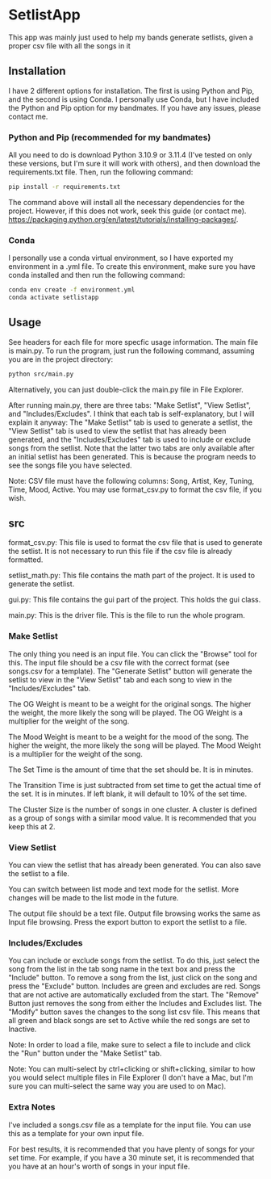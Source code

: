 # SetlistApp

This app was mainly just used to help my bands generate setlists, given a proper csv file with all the songs in it

## Installation

I have 2 different options for installation. The first is using Python and Pip, and the second is using Conda. I personally use Conda, but I have included the Python and Pip option for my bandmates. If you have any issues, please contact me.

### Python and Pip (recommended for my bandmates)

All you need to do is download Python 3.10.9 or 3.11.4 (I've tested on only these versions, but I'm sure it will work with others), and then download the requirements.txt file. Then, run the following command:

```bash
pip install -r requirements.txt
```

The command above will install all the necessary dependencies for the project. However, if this does not work, seek this guide (or contact me). <https://packaging.python.org/en/latest/tutorials/installing-packages/>.

### Conda

I personally use a conda virtual environment, so I have exported my environment in a .yml file. To create this environment, make sure you have conda installed and then run the following command:

```bash
conda env create -f environment.yml
conda activate setlistapp
```

## Usage

See headers for each file for more specfic usage information. The main file is main.py. To run the program, just run the following command, assuming you are in the project directory:

```bash
python src/main.py
```

Alternatively, you can just double-click the main.py file in File Explorer.

After running main.py, there are three tabs: "Make Setlist", "View Setlist", and "Includes/Excludes". I think that each tab is self-explanatory, but I will explain it anyway: The "Make Setlist" tab is used to generate a setlist, the "View Setlist" tab is used to view the setlist that has already been generated, and the "Includes/Excludes" tab is used to include or exclude songs from the setlist. Note that the latter two tabs are only available after an initial setlist has been generated. This is because the program needs to see the songs file you have selected.

Note: CSV file must have the following columns: Song, Artist, Key, Tuning, Time, Mood, Active. You may use format_csv.py to format the csv file, if you wish.

## src

format_csv.py: This file is used to format the csv file that is used to generate the setlist. It is not necessary to run this file if the csv file is already formatted.

setlist_math.py: This file contains the math part of the project. It is used to generate the setlist.

gui.py: This file contains the gui part of the project. This holds the gui class.

main.py: This is the driver file. This is the file to run the whole program.

### Make Setlist

The only thing you need is an input file. You can click the "Browse" tool for this. The input file should be a csv file with the correct format (see songs.csv for a template). The "Generate Setlist" button will generate the setlist to view in the "View Setlist" tab and each song to view in the "Includes/Excludes" tab.

The OG Weight is meant to be a weight for the original songs. The higher the weight, the more likely the song will be played. The OG Weight is a multiplier for the weight of the song.

The Mood Weight is meant to be a weight for the mood of the song. The higher the weight, the more likely the song will be played. The Mood Weight is a multiplier for the weight of the song.

The Set Time is the amount of time that the set should be. It is in minutes.

The Transition Time is just subtracted from set time to get the actual time of the set. It is in minutes. If left blank, it will default to 10% of the set time.

The Cluster Size is the number of songs in one cluster. A cluster is defined as a group of songs with a similar mood value. It is recommended that you keep this at 2.

### View Setlist

You can view the setlist that has already been generated. You can also save the setlist to a file.

You can switch between list mode and text mode for the setlist. More changes will be made to the list mode in the future.

The output file should be a text file. Output file browsing works the same as Input file browsing. Press the export button to export the setlist to a file.

### Includes/Excludes

You can include or exclude songs from the setlist. To do this, just select the song from the list in the tab song name in the text box and press the "Include" button. To remove a song from the list, just click on the song and press the "Exclude" button. Includes are green and excludes are red. Songs that are not active are automatically excluded from the start. The "Remove" Button just removes the song from either the Includes and Excludes list. The "Modify" button saves the changes to the song list csv file. This means that all green and black songs are set to Active while the red songs are set to Inactive.

Note: In order to load a file, make sure to select a file to include and click the "Run" button under the "Make Setlist" tab.

Note: You can multi-select by ctrl+clicking or shift+clicking, similar to how you would select multiple files in File Explorer (I don't have a Mac, but I'm sure you can multi-select the same way you are used to on Mac).

### Extra Notes

I've included a songs.csv file as a template for the input file. You can use this as a template for your own input file.

For best results, it is recommended that you have plenty of songs for your set time. For example, if you have a 30 minute set, it is recommended that you have at an hour's worth of songs in your input file.
